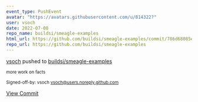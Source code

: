 ```yaml
---
event_type: PushEvent
avatar: "https://avatars.githubusercontent.com/u/814322?"
user: vsoch
date: 2022-07-08
repo_name: buildsi/smeagle-examples
html_url: https://github.com/buildsi/smeagle-examples/commit/786d68085e6cc8b546889c7f98e1a6b9ffff2855
repo_url: https://github.com/buildsi/smeagle-examples
---
```


<a href='https://github.com/vsoch' target='_blank'>vsoch</a> pushed to <a href='https://github.com/buildsi/smeagle-examples' target='_blank'>buildsi/smeagle-examples</a>

<small>more work on facts

Signed-off-by: vsoch <vsoch@users.noreply.github.com></small>

<a href='https://github.com/buildsi/smeagle-examples/commit/786d68085e6cc8b546889c7f98e1a6b9ffff2855' target='_blank'>View Commit</a>